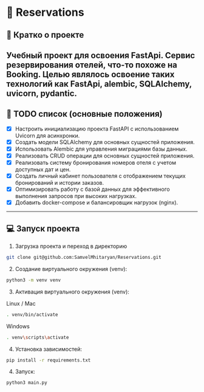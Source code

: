 # 📁 Reservations

## 📖 Кратко о проекте

Учебный проект для освоения FastApi. Сервис резервирования отелей, что-то похоже на 
Booking. Целью являлось освоение таких технологий как FastApi, alembic, SQLAlchemy, 
uvicorn, pydantic. 
---

## 🧾 TODO список (основные положения)

- [x] Настроить инициализацию проекта FastAPI с использованием Uvicorn для асинхронки.
- [x] Создать модели SQLAlchemy для основных сущностей приложения.
- [x] Использовать Alembic для управления миграциями базы данных.
- [x] Реализовать CRUD операции для основных сущностей приложения.
- [x] Реализовать систему бронирования номеров отеля с учетом доступных дат и цен.
- [x] Создать личный кабинет пользователя с отображением текущих бронирований и истории заказов.
- [x] Оптимизировать работу с базой данных для эффективного выполнения запросов при высоких нагрузках.
- [x] Добавить docker-compose и балансировщик нагрузок (nginx). 

---


## 💻 Запуск проекта

1. Загрузка проекта и переход в директорию 

```bash
git clone git@github.com:SamvelMhitaryan/Reservations.git
```

2. Создание виртуального окружения (venv): 

```bash
python3 -m venv venv
```

3. Активация виртуального окружения (venv): 

Linux / Mac
```bash
. venv/bin/activate
```

Windows
```bash
. venv\scripts\activate
```

4. Установка зависимостей: 

```bash
pip install -r requirements.txt
```

4. Запуск: 

```bash
python3 main.py
```

